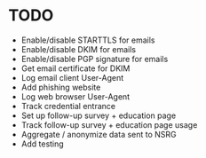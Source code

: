 # TODO
- Enable/disable STARTTLS for emails
- Enable/disable DKIM for emails
- Enable/disable PGP signature for emails
- Get email certificate for DKIM
- Log email client User-Agent
- Add phishing website
- Log web browser User-Agent
- Track credential entrance
- Set up follow-up survey + education page
- Track follow-up survey + education page usage 
- Aggregate / anonymize data sent to NSRG  
- Add testing 

